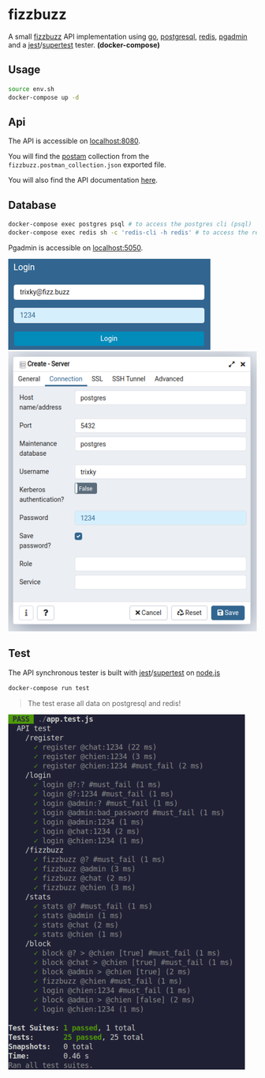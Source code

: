 # fizzbuzz

A small [fizzbuzz](https://en.wikipedia.org/wiki/Fizz_buzz) API implementation using [go](https://golang.org/), [postgresql](https://www.postgresql.org/), [redis](https://redis.io/), [pgadmin](https://www.pgadmin.org/) and a [jest](https://jestjs.io/)/[supertest](https://www.npmjs.com/package/supertest) tester. **(docker-compose)**

## Usage

```bash
source env.sh
docker-compose up -d
```

## Api

The API is accessible on [localhost:8080](http://localhost:8080/).

You will find the [postam](https://www.postman.com/) collection from the `fizzbuzz.postman_collection.json` exported file.

You will also find the API documentation [here](https://github.com/trixky/fizzbuzz/blob/main/server/README.md).

## Database

```bash
docker-compose exec postgres psql # to access the postgres cli (psql)
docker-compose exec redis sh -c 'redis-cli -h redis' # to access the redis cli
```

Pgadmin is accessible on [localhost:5050](http://localhost:5050/).

![screenshot](https://raw.githubusercontent.com/trixky/fizzbuzz/main/demo/pgadmin_login.png)
![screenshot](https://raw.githubusercontent.com/trixky/fizzbuzz/main/demo/pgadmin_connection.png)

## Test

The API synchronous tester is built with [jest](https://jestjs.io/)/[supertest](https://www.npmjs.com/package/supertest) on [node.js](https://nodejs.org/)

```bash
docker-compose run test
```

> The test erase all data on postgresql and redis!

![screenshot](https://raw.githubusercontent.com/trixky/fizzbuzz/main/demo/test.png)
